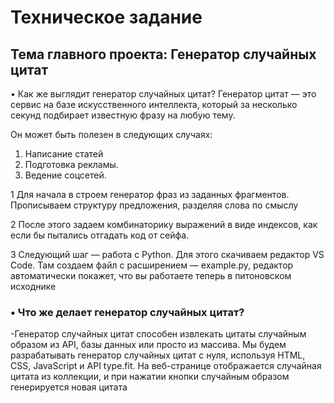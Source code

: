# Техническое задание
## Тема главного проекта: Генератор случайных цитат
•	Как же выглядит генератор случайных цитат?
Генератор цитат — это сервис на базе искусственного интеллекта, который за несколько секунд подбирает известную фразу на любую тему.

Он может быть полезен в следующих случаях:
1.	Написание статей
2.	Подготовка рекламы. 
3.	Ведение соцсетей.
   
1 Для начала в  строем генератор фраз из заданных фрагментов. Прописываем структуру предложения, разделяя слова по смыслу

2  После этого задаем комбинаторику выражений в виде индексов, как если бы пытались отгадать код от сейфа.

3  Следующий шаг — работа с Python. Для этого скачиваем редактор VS Code. Там создаем файл с расширением — example.py, редактор автоматически покажет, что вы работаете теперь в питоновском исходнике
 
### •	Что же делает генератор случайных цитат?
-Генератор случайных цитат способен извлекать цитаты случайным образом из API, базы данных или просто из массива. Мы будем разрабатывать генератор случайных цитат с нуля, используя HTML, CSS, JavaScript и API type.fit. На веб-странице отображается случайная цитата из коллекции, и при нажатии кнопки случайным образом генерируется новая цитата

